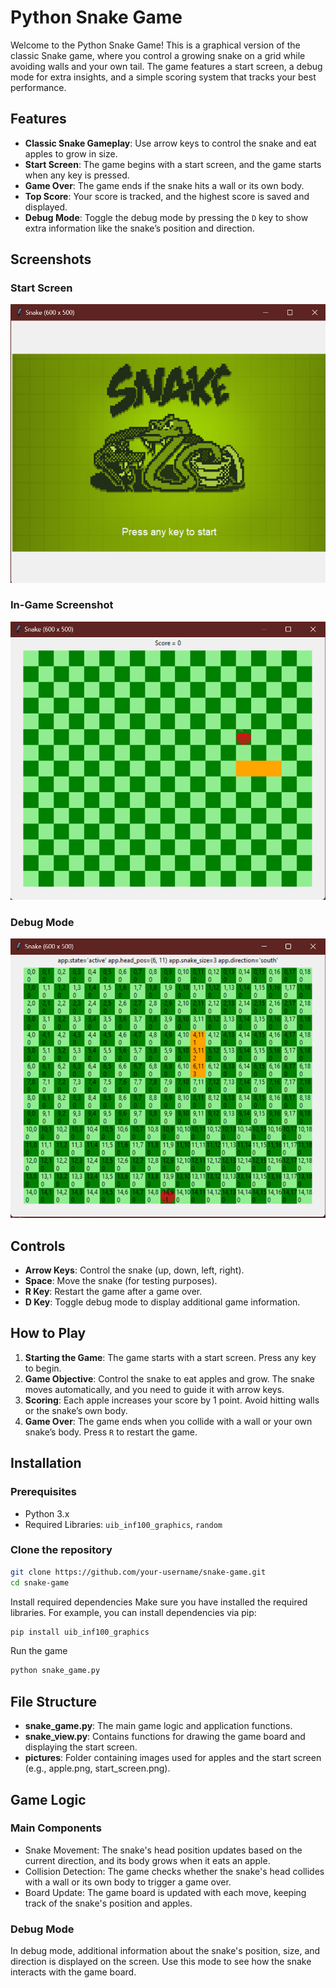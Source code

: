 # Python Snake Game

Welcome to the Python Snake Game! This is a graphical version of the classic Snake game, where you control a growing snake on a grid while avoiding walls and your own tail. The game features a start screen, a debug mode for extra insights, and a simple scoring system that tracks your best performance.

## Features
- **Classic Snake Gameplay**: Use arrow keys to control the snake and eat apples to grow in size.
- **Start Screen**: The game begins with a start screen, and the game starts when any key is pressed.
- **Game Over**: The game ends if the snake hits a wall or its own body.
- **Top Score**: Your score is tracked, and the highest score is saved and displayed.
- **Debug Mode**: Toggle the debug mode by pressing the `D` key to show extra information like the snake’s position and direction.

## Screenshots

### Start Screen
![Start Screen](pictures/startSkjerm.png)

### In-Game Screenshot
![In-Game](pictures/inGame.png)

### Debug Mode
![Debug Mode](pictures/dmode.png)

## Controls

- **Arrow Keys**: Control the snake (up, down, left, right).
- **Space**: Move the snake (for testing purposes).
- **R Key**: Restart the game after a game over.
- **D Key**: Toggle debug mode to display additional game information.

## How to Play
1. **Starting the Game**: The game starts with a start screen. Press any key to begin.
2. **Game Objective**: Control the snake to eat apples and grow. The snake moves automatically, and you need to guide it with arrow keys. 
3. **Scoring**: Each apple increases your score by 1 point. Avoid hitting walls or the snake’s own body.
4. **Game Over**: The game ends when you collide with a wall or your own snake’s body. Press `R` to restart the game.

## Installation

### Prerequisites
- Python 3.x
- Required Libraries: `uib_inf100_graphics`, `random`

### Clone the repository

```bash
git clone https://github.com/your-username/snake-game.git
cd snake-game
```

Install required dependencies
Make sure you have installed the required libraries. For example, you can install dependencies via pip:
```bash
pip install uib_inf100_graphics
```

Run the game
```bash
python snake_game.py
```

## File Structure
- **snake_game.py**: The main game logic and application functions.
- **snake_view.py**: Contains functions for drawing the game board and displaying the start screen.
- **pictures**: Folder containing images used for apples and the start screen (e.g., apple.png, start_screen.png).

## Game Logic
### Main Components
- Snake Movement: The snake's head position updates based on the current direction, and its body grows when it eats an apple.
- Collision Detection: The game checks whether the snake's head collides with a wall or its own body to trigger a game over.
- Board Update: The game board is updated with each move, keeping track of the snake's position and apples.

### Debug Mode
  In debug mode, additional information about the snake's position, size, and direction is displayed on the screen. Use this mode to see how the snake interacts with the game board.
